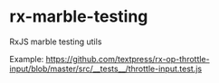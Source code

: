 # rx-marble-testing
RxJS marble testing utils

Example: https://github.com/textpress/rx-op-throttle-input/blob/master/src/__tests__/throttle-input.test.js

